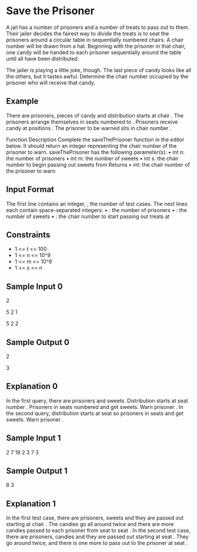 # Save the Prisoner

A jail has a number of prisoners and a number of treats to pass out to them. Their jailer decides the fairest way to divide the treats is to seat the prisoners around a circular table in sequentially numbered chairs. A chair number will be drawn from a hat. Beginning with the prisoner in that chair, one candy will be handed to each prisoner sequentially around the table until all have been distributed.

The jailer is playing a little joke, though. The last piece of candy looks like all the others, but it tastes awful. Determine the chair number occupied by the prisoner who will receive that candy.

## Example

There are prisoners, pieces of candy and distribution starts at chair . The prisoners arrange themselves in seats numbered to . Prisoners receive candy at positions . The prisoner to be warned sits in chair number .

Function Description
Complete the saveThePrisoner function in the editor below. It should return an integer representing the chair number of the prisoner to warn.
saveThePrisoner has the following parameter(s):
• int n: the number of prisoners
• int m: the number of sweets
• int s: the chair number to begin passing out sweets from
Returns
• int: the chair number of the prisoner to warn

## Input Format
The first line contains an integer, , the number of test cases.
The next lines each contain space-separated integers:
• : the number of prisoners
• : the number of sweets
• : the chair number to start passing out treats at

## Constraints
* 1 <= t <= 100
* 1 <= n <= 10^9
* 1 <= m <= 10^9
* 1 <= s <= n

## Sample Input 0

2

5 2 1

5 2 2


## Sample Output 0
2

3


## Explanation 0
In the first query, there are prisoners and sweets. Distribution starts at seat number . Prisoners in seats numbered and get sweets. Warn prisoner .
In the second query, distribution starts at seat so prisoners in seats and get sweets. Warn prisoner .

## Sample Input 1
2
7 19 2
3 7 3


## Sample Output 1
6
3


## Explanation 1
In the first test case, there are prisoners, sweets and they are passed out starting at chair . The candies go all around twice and there are more candies passed to each prisoner from seat to seat .
In the second test case, there are prisoners, candies and they are passed out starting at seat . They go around twice, and there is one more to pass out to the prisoner at seat . 

